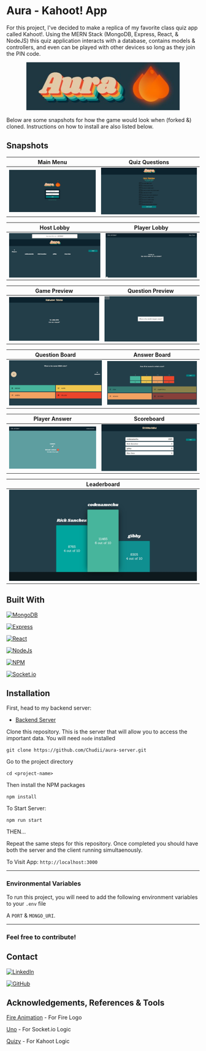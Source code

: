 # Aura - Kahoot! App

For this project, I've decided to make a replica of my favorite class quiz app called Kahoot!. Using the MERN Stack (MongoDB, Express, React, & NodeJS) this quiz application interacts with a database, contains models & controllers, and even can be played with other devices so long as they join the PIN code.


<p align="center">
    <img src="./src/screenshots/logo.jpg" width="400px"/>
</p>

Below are some snapshots for how the game would look when (forked &) cloned. Instructions on how to install are also listed below. 

## Snapshots 

|Main Menu|Quiz Questions|
|---------|------------|
|![Main Menu](./src/screenshots/main-menu.jpg)|![Quiz Questions](./src/screenshots/quiz-questions.jpg)|

|Host Lobby|Player Lobby|
|---------|------------|
|![Host Lobby](./src/screenshots/host-lobby.jpg)|![Player Lobby](./src/screenshots/player-lobby.jpg)|

|Game Preview|Question Preview|
|---------|------------|
|![Host Preview](./src/screenshots/preview.jpg)|![Player Preview](./src/screenshots/question-preview.jpg)|

|Question Board|Answer Board|
|---------|------------|
|![Question](./src/screenshots/questions.jpg)|![Answer](./src/screenshots/poll-and-answer.jpg)|

|Player Answer| Scoreboard|
|---------|------------|
|![Player Answer](./src/screenshots/player-answer.jpg)|![Scoreboard](./src/screenshots/scoreboard.jpg)|

|Leaderboard|
|-----------|
|![Leaderboard](./src/screenshots/leaderboard.jpg)|

## Built With

[![MongoDB](https://img.shields.io/badge/mongodb-47A248?style=for-the-badge&logo=mongodb&logoColor=white)](https://www.mongodb.com/)

[![Express](https://img.shields.io/badge/express-000000?style=for-the-badge&logo=express&logoColor=white)](https://expressjs.com/)

[![React](https://img.shields.io/badge/react-61DAFB?style=for-the-badge&logo=react&logoColor=gray)](https://reactjs.org/) 

[![NodeJs](https://img.shields.io/badge/node.js-339933?style=for-the-badge&logo=node.js&logoColor=white)](https://nodejs.org/en/)

[![NPM](https://img.shields.io/badge/npm-CB3837?style=for-the-badge&logo=npm&logoColor=white)](https://www.npmjs.com/)

[![Socket.io](https://img.shields.io/badge/socket.io-010101?style=for-the-badge&logo=socket.io&logoColor=white)](https://www.npmjs.com/)

## Installation

First, head to my backend server:

* [Backend Server](https://github.com/Chudii/aura-server) 

Clone this repository. This is the server that will allow you to access the important data. You will need `node` installed

```
git clone https://github.com/Chudii/aura-server.git
```
Go to the project directory
```
cd <project-name>
```
Then install the NPM packages
```
npm install
```
To Start Server:
```
npm run start
```

THEN...

Repeat the same steps for this repository. Once completed you should have both the server and the client running simultaenously.

To Visit App: 
`http://localhost:3000`

---

### Environmental Variables

To run this project, you will need to add the following environment variables to your `.env` file

A `PORT` & `MONGO_URI`.

---

### Feel free to contribute!

## Contact

[![LinkedIn](https://img.shields.io/badge/linkedin-0A66C2?style=for-the-badge&logo=linkedin&logoColor=white)](https://www.linkedin.com/in/chudi-ibida/)

[![GitHub](https://img.shields.io/badge/github-181717?style=for-the-badge&logo=github&logoColor=white)](https://github.com/Chudii)

## Acknowledgements, References & Tools

[Fire Animation](https://codepen.io/yamanda/pen/RpNMaY) - For Fire Logo


[Uno](https://github.com/mizanxali/uno-online) - For Socket.io Logic


[Quizy](https://github.com/jeffreyquan/quizy-server) - For Kahoot Logic